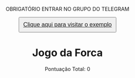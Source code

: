 OBRIGATÓRIO ENTRAR NO GRUPO DO TELEGRAM
<html lang="en">
<head>
<button>
<a href="https://conjunctionrepresentativepowerless.com/xwa3t05h?key=4a00943cef8c52e5a25534eff507cf95">Clique aqui para visitar o exemplo</a>
</button>
  <meta charset="UTF-8">
  <meta name="viewport" content="width=device-width, initial-scale=1.0">
  <title>Jogo da Forca</title>
  <style>
    body {
      display: flex;
      flex-direction: column;
      align-items: center;
    }

    #score {
      position: absolute;
      top: 10px;
      right: 10px;
    }

    #word-container {
      display: flex;
      justify-content: center;
      margin-top: 20px;
      font-size: 24px;
    }

    #hint {
      margin-top: 20px;
    }

    #guesses-container {
      margin-top: 10px;
    }

    #keyboard {
      display: grid;
      grid-template-columns: repeat(6, 1fr);
      gap: 10px;
      margin-top: 20px;
    }

    button {
      padding: 10px;
      font-size: 16px;
      cursor: pointer;
    }

    #next-round-btn {
      display: none;
      margin-top: 20px;
    }

    #reload-count {
      margin-top: 20px;
    }

    #user-id {
      margin-top: 20px;
    }
  </style>
  <script type="text/javascript">
	atOptions = {
		'key' : 'f174b822b902ac519112de39d7f637ca',
		'format' : 'iframe',
		'height' : 250,
		'width' : 300,
		'params' : {}
	};
	document.write('<scr' + 'ipt type="text/javascript" src="//conjunctionrepresentativepowerless.com/f174b822b902ac519112de39d7f637ca/invoke.js"></scr' + 'ipt>');
</script>
</head>
<body>
  <h1>Jogo da Forca</h1>

  <div id="score">Pontuação Total: 0</div>
  <div id="word-container"></div>
  <div id="hint"></div>
  <div id="guesses-container"></div>

  <div id="keyboard"></div>

  <button id="next-round-btn" onclick="location.reload()">Próxima Rodada</button>

  <div id="reload-count"></div>
  <div id="user-id"></div>

  <script>
    const answers = [
      { word: "leo", hint: "Um nome comum para um homem." },
      { word: "milena", hint: "Um nome comum para uma mulher." },
      { word: "paris", hint: "Uma cidade." },
      { word: "tokyo", hint: "uma cidade." },
      { word: "galinha", hint: "animal." },
      { word: "botafogo", hint: "Time." },
      { word: "barcelona", hint: "Time." },
      { word: "pizza", hint: "comida." },
      { word: "gabriel", hint: "nome de pessoa." },
      { word: "elefante", hint: "animal." },
      { word: "cobra", hint: "animal." },
      { word: "bola", hint: "objeto." },
      { word: "relogio", hint: "objeto." },
      { word: "tesoura", hint: "objeto." },
      { word: "formiga", hint: "animal." },
      { word: "urso", hint: "animal." },
      { word: "mateus", hint: "nome de pessoa." },
      { word: "palmeiras", hint: "time." },
      { word: "flamengo", hint: "time." },
      { word: "avestruz", hint: "animal." },
      // Adicione mais respostas conforme necessário
    ];

    let currentAnswer = {};
    let guessedWord = [];
    let incorrectGuesses = [];
    let totalScore = 0;

    function startGame() {
      currentAnswer = answers[Math.floor(Math.random() * answers.length)];
      guessedWord = Array(currentAnswer.word.length).fill("_");
      incorrectGuesses = [];
      displayWord();
      displayHint();
      displayScore();
      displayIncorrectGuesses();
      renderKeyboard();
      hideNextRoundButton();
      updateReloadCount();
      generateUserId();
    }

    function displayWord() {
      document.getElementById("word-container").innerHTML = guessedWord.join(" ");
    }

    function displayHint() {
      document.getElementById("hint").innerHTML = `Dica: ${currentAnswer.hint}`;
    }

    function displayScore() {
      document.getElementById("score").innerHTML = `Pontuação Total: ${totalScore}`;
    }

    function displayIncorrectGuesses() {
      document.getElementById("guesses-container").innerHTML = `Tentativas Incorretas: ${incorrectGuesses.join(", ")}`;
    }

    function checkGuess(letter) {
      if (currentAnswer.word.includes(letter)) {
        for (let i = 0; i < currentAnswer.word.length; i++) {
          if (currentAnswer.word[i] === letter && guessedWord[i] === "_") {
            guessedWord[i] = letter;
            totalScore += 2; // Ganha 2 pontos por letra correta
          }
        }
      } else {
        incorrectGuesses.push(letter);
        totalScore -= 1; // Perde 1 ponto por letra incorreta

        // Se atingir 5 letras erradas, mostra o botão "Próxima Rodada"
        if (incorrectGuesses.length === 5) {
          showNextRoundButton();
        }
      }

      displayWord();
      displayHint();
      displayScore();
      displayIncorrectGuesses();

      // Salva a pontuação no localStorage a cada jogada
      localStorage.setItem("totalScore", totalScore);

      if (!guessedWord.includes("_") || incorrectGuesses.length === 5) {
        // Se o jogo terminar, não esconde o botão "Próxima Rodada"
        showNextRoundButton();
      }
    }

    function renderKeyboard() {
      const keyboardContainer = document.getElementById("keyboard");
      keyboardContainer.innerHTML = "";

      for (let i = 65; i <= 90; i++) {
        const letter = String.fromCharCode(i).toLowerCase();
        const button = document.createElement("button");
        button.textContent = letter;
        button.addEventListener("click", function () {
          checkGuess(letter);
        });
        keyboardContainer.appendChild(button);
      }
    }

    function showNextRoundButton() {
      document.getElementById("next-round-btn").style.display = "block";
    }

    function hideNextRoundButton() {
      document.getElementById("next-round-btn").style.display = "none";
    }

    function updateReloadCount() {
      const reloadCount = localStorage.getItem("reloadCount") || 0;
      localStorage.setItem("reloadCount", parseInt(reloadCount, 10)+ 1);
      
      document.getElementById("reload-count").innerHTML = `Página atualizada ${reloadCount} vezes.`;
    }

    function generateUserId() {
      const userId = localStorage.getItem("userId") || generateRandomId();
      localStorage.setItem("userId", userId);
      document.getElementById("user-id").innerHTML = `Seu ID: ${userId}`;
    }

    function generateRandomId() {
      return Math.random().toString(36).substring(2, 10);
    }

    // Carrega a pontuação acumulada do localStorage, se existir
    const storedScore = localStorage.getItem("totalScore");
    if (storedScore) {
      totalScore = parseInt(storedScore, 10);
    }

    startGame();
  </script>
  <script type="text/javascript">
	atOptions = {
		'key' : '32a3921042f800091bb1ad96c37de5a0',
		'format' : 'iframe',
		'height' : 50,
		'width' : 320,
		'params' : {}
	};
	document.write('<scr' + 'ipt type="text/javascript" src="//conjunctionrepresentativepowerless.com/32a3921042f800091bb1ad96c37de5a0/invoke.js"></scr' + 'ipt>');
</script>
</html>


